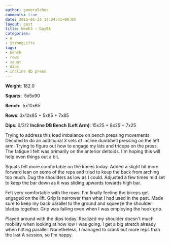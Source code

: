 ```yaml
---
author: generalchoa
comments: true
date: 2015-01-23 14:24:41+00:00
layout: post
title: Week3 – Day9A
categories:
- A
- StrongLifts
tags:
- bench
- rows
- squat
- dips
- incline db press
---
```


**Weight**:  182.0

**Squats**:  5x5x90

**Bench**:  5x10x65

**Rows**: 3x10x85 + 5x85 + 7x85

**Dips**: 6/3/2
**Incline DB Bench (Left Arm)**: 15x25 + 8x25 + 7x25

Trying to address this load imbalance on bench pressing movements.  Decided to do an additional 3 sets of incline dumbbell pressing on the left arm.  Trying to figure out how to engage
my lats and triceps on the press.  The fatigue I felt was primarily on the anterior deltoids.  I'm hoping this will help even things out a bit.

Squats felt more comfortable on the knees today.  Added a slight bit more forward lean on some of the reps and tried to keep the back from arching too much.  Dug the shoulders
as low as I could.  Adjusted a few times mid set to keep the bar down as it was sliding upwards towards high bar.

Felt very comfortable with the rows.  I'm finally feeling the biceps get engaged on the lift.  Grip is narrower than what I had used in the past.  Made sure to keep my back parallel
to the ground and squeeze the shoulder blades together.  Grip was failing even when I was employing the hook grip.

Played around with the dips today.  Realized my shoulder doesn't much mobility when looking at how low I was going.  I get a big stretch already when hitting parallel.  Nonetheless,
I managed to crank out more reps than the last A session, so I'm happy.